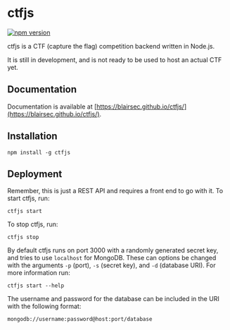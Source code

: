 # ctfjs
[![npm version](https://badge.fury.io/js/ctfjs.svg)](https://badge.fury.io/js/ctfjs)

ctfjs is a CTF (capture the flag) competition backend written in Node.js.

It is still in development, and is not ready to be used to host an actual CTF yet.

## Documentation
Documentation is available at [https://blairsec.github.io/ctfjs/](https://blairsec.github.io/ctfjs/).

## Installation
```
npm install -g ctfjs
```

## Deployment
Remember, this is just a REST API and requires a front end to go with it. To start ctfjs, run:
```
ctfjs start
```

To stop ctfjs, run:
```
ctfjs stop
```

By default ctfjs runs on port 3000 with a randomly generated secret key, and tries to use `localhost` for MongoDB. These 
can options be changed with the arguments `-p` (port), `-s` (secret key), and `-d` (database URI).
For more information run:
```
ctfjs start --help
```
The username and password for the database can be included in the URI with the following format:
```
mongodb://username:password@host:port/database
```